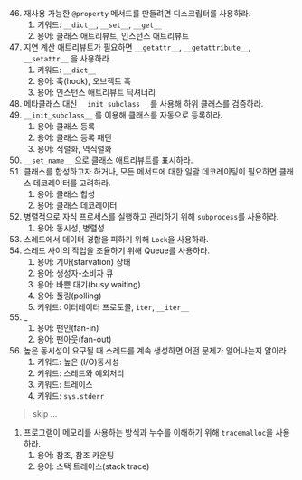46.  재사용 가능한 `@property` 메서드를 만들려면 디스크립터를 사용하라.
     1.   키워드: `__dict__`, `__set__`, `__get__`
     2.   용어: 클래스 애트리뷰트, 인스턴스 애트리뷰트
47.  지연 계산 애트리뷰트가 필요하면 `__getattr__`, `__getattribute__`, `__setattr__` 을 사용하라.
     1.   키워드: `__dict__`
     2.   용어: 훅(hook), 오브젝트 훅
     3.   용어: 인스턴스 애트리뷰트 딕셔너리
48.  메타클래스 대신 `__init_subclass__` 를 사용해 하위 클래스를 검증하라.
49.  `__init_subclass__` 를 이용해 클래스를 자동으로 등록하라.
     1.   용어: 클래스 등록
     2.   용어: 클래스 등록 패턴
     3.   용어: 직렬화, 역직렬화
50.  `__set_name__` 으로 클래스 애트리뷰트를 표시하라.
51.  클래스를 합성하고자 하거나, 모든 메서드에 대한 일괄 데코레이팅이 필요하면 클래스 데코레이터를 고려하라.
     1.   용어: 클래스 합성
     2.   용어: 클래스 데코레이터
52.  병렬적으로 자식 프로세스를 실행하고 관리하기 위해 `subprocess`를 사용하라.
     1.   용어: 동시성, 병렬성
54.  스레드에서 데이터 경합을 피하기 위해 `Lock`을 사용하라.
55.  스레드 사이의 작업을 조율하기 위해 Queue를 사용하라.
     1.   용어: 기아(starvation) 상태
     2.   용어: 생성자-소비자 큐
     3.   용어: 바쁜 대기(busy waiting)
     4.   용어: 폴링(polling)
     5.   키워드: 이터레이터 프로토콜, `iter`, `__iter__`
56.  _
     1.   용어: 팬인(fan-in)
     2.   용어: 팬아웃(fan-out)
57.  높은 동시성이 요구될 때 스레드를 계속 생성하면 어떤 문제가 일어나는지 알아라.
     1.   키워드: 높은 (I/O)동시성
     2.   키워드: 스레드와 예외처리
     3.   키워드: 트레이스
     4.   키워드: `sys.stderr`

> skip ...

1.   프로그램이 메모리를 사용하는 방식과 누수를 이해하기 위해 `tracemalloc`을 사용하라.
     1.   용어: 참조, 참조 카운팅
     2.   용어: 스택 트레이스(stack trace)

